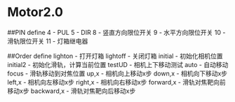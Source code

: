 # Motor2.0

##PIN define
4 - PUL
5 - DIR
8 - 竖直方向限位开关
9 - 水平方向限位开关
10 - 滑轨限位开关
11 - 灯箱继电器

##Order define
lighton - 打开灯箱
lightoff - 关闭灯箱
initial - 初始化相机位置
initial2 - 初始化滑轨，计算当前位置
testUD - 相机上下移动测试
auto - 自动移动
focus - 滑轨移动到对焦位置
up,x - 相机向上移动x步
down,x - 相机向下移动x步
left,x - 相机向左移动x步
right,x - 相机向右移动x步
forward,x - 滑轨对焦靶向前移动x步
backward,x - 滑轨对焦靶向后移动x步
